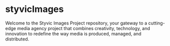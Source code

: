 # styvicImages
Welcome to the Styvic Images Project repository, your gateway to a cutting-edge media agency project that combines creativity, technology, and innovation to redefine the way media is produced, managed, and distributed.
